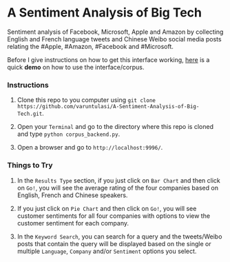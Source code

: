 # A Sentiment Analysis of Big Tech

Sentiment analysis of Facebook, Microsoft, Apple and Amazon by collecting English and French language tweets and Chinese Weibo social media posts relating the #Apple, #Amazon, #Facebook and #Microsoft.


Before I give instructions on how to get this interface working, [here](https://www.dropbox.com/s/zithwyawy7kukfe/full_corpus_demo_2.mov?dl=0) is a quick **demo** on how to use the interface/corpus.

### Instructions

1. Clone this repo to you computer using `git clone https://github.com/varuntulasi/A-Sentiment-Analysis-of-Big-Tech.git`.


2. Open your `Terminal` and go to the directory where this repo is cloned and type `python corpus_backend.py`.


3. Open a browser and go to `http://localhost:9996/`.


### Things to Try

1. In the `Results Type` section, if you just click on `Bar Chart` and then click on `Go!`, you will see the average rating of the four companies based on English, French and Chinese speakers.


2. If you just click on `Pie Chart` and then click on `Go!`, you will see customer sentiments for all four companies with options to view the customer sentiment for each company.


3. In the `Keyword Search`, you can search for a query and the tweets/Weibo posts that contain the query will be displayed based on the single or multiple `Language`, `Company` and/or `Sentiment` options you select.

